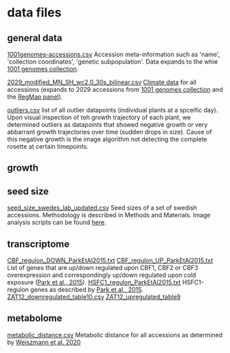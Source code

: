 # data files

## general data
[1001genomes-accessions.csv](1001genomes-accessions.csv)
    Accession meta-information such as 'name', 'collection coordinates', 'genetic subpopulation'.
    Data expands to the whie [1001 genomes collection](https://www.1001genomes.org).

[2029_modified_MN_SH_wc2.0_30s_bilinear.csv](2029_modified_MN_SH_wc2.0_30s_bilinear.csv)
    [Climate data](https://www.worldclim.org) for all accessions (expands to 2029 accessions from [1001 genomes collection](https://www.1001genomes.org) and the [RegMap panel](https://pubmed.ncbi.nlm.nih.gov/22231484/)).

[outliers.csv](outliers.csv)
    list of all outlier datapoints (individual plants at a spceific day). Upon visual inspection of teh growth trajectory of each plant, we determined outliers as datapoints that showed negative growth or very abbarrant growth trajectories over time (sudden drops in size). Cause of this negative growth is the image algorithm not detecting the complete rosette at certain timepoints.

## growth

## seed size
[seed_size_swedes_lab_updated.csv](seed_size_swedes_lab_updated.csv)
    Seed sizes of a set of swedish accessions. Methodology is described in Methods and Materials. Image analysis scripts can be found [here](https://github.com/vevel/seed_size).

## transcriptome
[CBF_regulon_DOWN_ParkEtAl2015.txt](CBF_regulon_DOWN_ParkEtAl2015.txt)
[CBF_regulon_UP_ParkEtAl2015.txt](CBF_regulon_UP_ParkEtAl2015.txt)
    List of genes that are up/down regulated upon CBF1, CBF2 or CBF3 overexpression and correspondingly up/down regulated upon cold exposure ([Park et al., 2015](https://onlinelibrary.wiley.com/doi/10.1111/tpj.12796)).
[HSFC1_regulon_ParkEtAl2015.txt](HSFC1_regulon_ParkEtAl2015.txt)
    HSFC1-regulon genes as described by [Park et al., 2015](https://onlinelibrary.wiley.com/doi/10.1111/tpj.12796).
[ZAT12_downregulated_table10.csv](ZAT12_downregulated_table10.csv)
[ZAT12_upregulated_table9](ZAT12_upregulated_table9.csv)
    

## metabolome
[metabolic_distance.csv](metabolic_distance.csv)
    Metabolic distance for all accessions as determined by [Weiszmann et al. 2020](https://www.biorxiv.org/content/10.1101/2020.09.24.311092v1)
